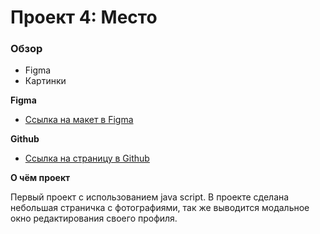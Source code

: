 # Проект 4: Место

### Обзор

* Figma
* Картинки

**Figma**

* [Ссылка на макет в Figma](https://www.figma.com/file/StZjf8HnoeLdiXS7dYrLAh/JavaScript.-Sprint-4)

**Github**
* [Ссылка на страницу в Github](https://valeria-panda.github.io/mesto/.)

**О чём проект**

Первый проект с использованием java script. В проекте сделана небольшая страничка с фотографиями, так же выводится модальное окно редактирования своего профиля. 
